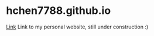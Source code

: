 # hchen7788.github.io
[Link](https://hchen7788.github.io/)
Link to my personal website, still under construction :)
